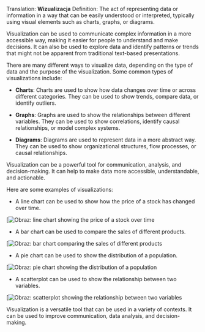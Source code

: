 Translation: **Wizualizacja**
Definition: 
The act of representing data or information in a way that can be easily understood or interpreted, typically using visual elements such as charts, graphs, or diagrams.

Visualization can be used to communicate complex information in a more accessible way, making it easier for people to understand and make decisions. It can also be used to explore data and identify patterns or trends that might not be apparent from traditional text-based presentations.

There are many different ways to visualize data, depending on the type of data and the purpose of the visualization. Some common types of visualizations include:

- **Charts**: Charts are used to show how data changes over time or across different categories. They can be used to show trends, compare data, or identify outliers.
    
- **Graphs**: Graphs are used to show the relationships between different variables. They can be used to show correlations, identify causal relationships, or model complex systems.
    
- **Diagrams**: Diagrams are used to represent data in a more abstract way. They can be used to show organizational structures, flow processes, or causal relationships.
    

Visualization can be a powerful tool for communication, analysis, and decision-making. It can help to make data more accessible, understandable, and actionable.

Here are some examples of visualizations:

- A line chart can be used to show how the price of a stock has changed over time.

[![Obraz: line chart showing the price of a stock over time](https://encrypted-tbn3.gstatic.com/images?q=tbn:ANd9GcT9EhTVN4vlpOb9CZdSAxs9vBENJe4xAndiX90Hk6PogpoBfjp8JQkLUutig2KJ)

- A bar chart can be used to compare the sales of different products.

[![Obraz: bar chart comparing the sales of different products](https://encrypted-tbn0.gstatic.com/images?q=tbn:ANd9GcSwGMhJbWMwLkU1JFpIyjm75UprmK_Ppik6eNz5GJ2FKNjXQ7jSNcIqPiIDgoQc)

- A pie chart can be used to show the distribution of a population.

[![Obraz: pie chart showing the distribution of a population](https://encrypted-tbn2.gstatic.com/images?q=tbn:ANd9GcQbBJep8xURHrSKquf89rfdhq9wQmbTVla-R3MiLzMRO4Pj_pNHkZKUNZWIBBzF)

- A scatterplot can be used to show the relationship between two variables.

[![Obraz: scatterplot showing the relationship between two variables](https://encrypted-tbn3.gstatic.com/images?q=tbn:ANd9GcS9-k81--jfe6cjw7uDrbSisyc2U_75cCTkZHri2QjMEdiyH-wnNZRhq1udZOti)

Visualization is a versatile tool that can be used in a variety of contexts. It can be used to improve communication, data analysis, and decision-making.
